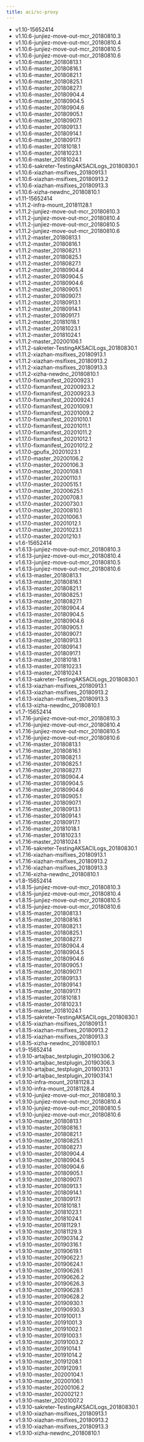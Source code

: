 ```yaml
---
title: aci/sc-proxy
---
```

- v1.10-15652414
- v1.10.6-junjiez-move-out-mcr_20180810.3
- v1.10.6-junjiez-move-out-mcr_20180810.4
- v1.10.6-junjiez-move-out-mcr_20180810.5
- v1.10.6-junjiez-move-out-mcr_20180810.6
- v1.10.6-master_20180813.1
- v1.10.6-master_20180816.1
- v1.10.6-master_20180821.1
- v1.10.6-master_20180825.1
- v1.10.6-master_20180827.1
- v1.10.6-master_20180904.4
- v1.10.6-master_20180904.5
- v1.10.6-master_20180904.6
- v1.10.6-master_20180905.1
- v1.10.6-master_20180907.1
- v1.10.6-master_20180913.1
- v1.10.6-master_20180914.1
- v1.10.6-master_20180917.1
- v1.10.6-master_20181018.1
- v1.10.6-master_20181023.1
- v1.10.6-master_20181024.1
- v1.10.6-sakreter-TestingAKSACILogs_20180830.1
- v1.10.6-xiazhan-msifixes_20180913.1
- v1.10.6-xiazhan-msifixes_20180913.2
- v1.10.6-xiazhan-msifixes_20180913.3
- v1.10.6-xizha-newdnc_20180810.1
- v1.11-15652414
- v1.11.2-infra-mount_20181128.1
- v1.11.2-junjiez-move-out-mcr_20180810.3
- v1.11.2-junjiez-move-out-mcr_20180810.4
- v1.11.2-junjiez-move-out-mcr_20180810.5
- v1.11.2-junjiez-move-out-mcr_20180810.6
- v1.11.2-master_20180813.1
- v1.11.2-master_20180816.1
- v1.11.2-master_20180821.1
- v1.11.2-master_20180825.1
- v1.11.2-master_20180827.1
- v1.11.2-master_20180904.4
- v1.11.2-master_20180904.5
- v1.11.2-master_20180904.6
- v1.11.2-master_20180905.1
- v1.11.2-master_20180907.1
- v1.11.2-master_20180913.1
- v1.11.2-master_20180914.1
- v1.11.2-master_20180917.1
- v1.11.2-master_20181018.1
- v1.11.2-master_20181023.1
- v1.11.2-master_20181024.1
- v1.11.2-master_20200106.1
- v1.11.2-sakreter-TestingAKSACILogs_20180830.1
- v1.11.2-xiazhan-msifixes_20180913.1
- v1.11.2-xiazhan-msifixes_20180913.2
- v1.11.2-xiazhan-msifixes_20180913.3
- v1.11.2-xizha-newdnc_20180810.1
- v1.17.0-fixmanifest_20200923.1
- v1.17.0-fixmanifest_20200923.2
- v1.17.0-fixmanifest_20200923.3
- v1.17.0-fixmanifest_20200924.1
- v1.17.0-fixmanifest_20201009.1
- v1.17.0-fixmanifest_20201009.2
- v1.17.0-fixmanifest_20201010.1
- v1.17.0-fixmanifest_20201011.1
- v1.17.0-fixmanifest_20201011.2
- v1.17.0-fixmanifest_20201012.1
- v1.17.0-fixmanifest_20201012.2
- v1.17.0-gpufix_20201023.1
- v1.17.0-master_20200106.2
- v1.17.0-master_20200106.3
- v1.17.0-master_20200108.1
- v1.17.0-master_20200110.1
- v1.17.0-master_20200515.1
- v1.17.0-master_20200625.1
- v1.17.0-master_20200708.1
- v1.17.0-master_20200730.1
- v1.17.0-master_20200810.1
- v1.17.0-master_20201006.1
- v1.17.0-master_20201012.1
- v1.17.0-master_20201023.1
- v1.17.0-master_20201210.1
- v1.6-15652414
- v1.6.13-junjiez-move-out-mcr_20180810.3
- v1.6.13-junjiez-move-out-mcr_20180810.4
- v1.6.13-junjiez-move-out-mcr_20180810.5
- v1.6.13-junjiez-move-out-mcr_20180810.6
- v1.6.13-master_20180813.1
- v1.6.13-master_20180816.1
- v1.6.13-master_20180821.1
- v1.6.13-master_20180825.1
- v1.6.13-master_20180827.1
- v1.6.13-master_20180904.4
- v1.6.13-master_20180904.5
- v1.6.13-master_20180904.6
- v1.6.13-master_20180905.1
- v1.6.13-master_20180907.1
- v1.6.13-master_20180913.1
- v1.6.13-master_20180914.1
- v1.6.13-master_20180917.1
- v1.6.13-master_20181018.1
- v1.6.13-master_20181023.1
- v1.6.13-master_20181024.1
- v1.6.13-sakreter-TestingAKSACILogs_20180830.1
- v1.6.13-xiazhan-msifixes_20180913.1
- v1.6.13-xiazhan-msifixes_20180913.2
- v1.6.13-xiazhan-msifixes_20180913.3
- v1.6.13-xizha-newdnc_20180810.1
- v1.7-15652414
- v1.7.16-junjiez-move-out-mcr_20180810.3
- v1.7.16-junjiez-move-out-mcr_20180810.4
- v1.7.16-junjiez-move-out-mcr_20180810.5
- v1.7.16-junjiez-move-out-mcr_20180810.6
- v1.7.16-master_20180813.1
- v1.7.16-master_20180816.1
- v1.7.16-master_20180821.1
- v1.7.16-master_20180825.1
- v1.7.16-master_20180827.1
- v1.7.16-master_20180904.4
- v1.7.16-master_20180904.5
- v1.7.16-master_20180904.6
- v1.7.16-master_20180905.1
- v1.7.16-master_20180907.1
- v1.7.16-master_20180913.1
- v1.7.16-master_20180914.1
- v1.7.16-master_20180917.1
- v1.7.16-master_20181018.1
- v1.7.16-master_20181023.1
- v1.7.16-master_20181024.1
- v1.7.16-sakreter-TestingAKSACILogs_20180830.1
- v1.7.16-xiazhan-msifixes_20180913.1
- v1.7.16-xiazhan-msifixes_20180913.2
- v1.7.16-xiazhan-msifixes_20180913.3
- v1.7.16-xizha-newdnc_20180810.1
- v1.8-15652414
- v1.8.15-junjiez-move-out-mcr_20180810.3
- v1.8.15-junjiez-move-out-mcr_20180810.4
- v1.8.15-junjiez-move-out-mcr_20180810.5
- v1.8.15-junjiez-move-out-mcr_20180810.6
- v1.8.15-master_20180813.1
- v1.8.15-master_20180816.1
- v1.8.15-master_20180821.1
- v1.8.15-master_20180825.1
- v1.8.15-master_20180827.1
- v1.8.15-master_20180904.4
- v1.8.15-master_20180904.5
- v1.8.15-master_20180904.6
- v1.8.15-master_20180905.1
- v1.8.15-master_20180907.1
- v1.8.15-master_20180913.1
- v1.8.15-master_20180914.1
- v1.8.15-master_20180917.1
- v1.8.15-master_20181018.1
- v1.8.15-master_20181023.1
- v1.8.15-master_20181024.1
- v1.8.15-sakreter-TestingAKSACILogs_20180830.1
- v1.8.15-xiazhan-msifixes_20180913.1
- v1.8.15-xiazhan-msifixes_20180913.2
- v1.8.15-xiazhan-msifixes_20180913.3
- v1.8.15-xizha-newdnc_20180810.1
- v1.9-15652414
- v1.9.10-artajbac_testplugin_20190306.2
- v1.9.10-artajbac_testplugin_20190306.3
- v1.9.10-artajbac_testplugin_20190313.1
- v1.9.10-artajbac_testplugin_20190314.1
- v1.9.10-infra-mount_20181128.3
- v1.9.10-infra-mount_20181128.4
- v1.9.10-junjiez-move-out-mcr_20180810.3
- v1.9.10-junjiez-move-out-mcr_20180810.4
- v1.9.10-junjiez-move-out-mcr_20180810.5
- v1.9.10-junjiez-move-out-mcr_20180810.6
- v1.9.10-master_20180813.1
- v1.9.10-master_20180816.1
- v1.9.10-master_20180821.1
- v1.9.10-master_20180825.1
- v1.9.10-master_20180827.1
- v1.9.10-master_20180904.4
- v1.9.10-master_20180904.5
- v1.9.10-master_20180904.6
- v1.9.10-master_20180905.1
- v1.9.10-master_20180907.1
- v1.9.10-master_20180913.1
- v1.9.10-master_20180914.1
- v1.9.10-master_20180917.1
- v1.9.10-master_20181018.1
- v1.9.10-master_20181023.1
- v1.9.10-master_20181024.1
- v1.9.10-master_20181129.1
- v1.9.10-master_20181129.3
- v1.9.10-master_20190314.2
- v1.9.10-master_20190316.1
- v1.9.10-master_20190619.1
- v1.9.10-master_20190622.1
- v1.9.10-master_20190624.1
- v1.9.10-master_20190626.1
- v1.9.10-master_20190626.2
- v1.9.10-master_20190626.3
- v1.9.10-master_20190628.1
- v1.9.10-master_20190628.2
- v1.9.10-master_20190930.1
- v1.9.10-master_20190930.3
- v1.9.10-master_20191001.1
- v1.9.10-master_20191001.3
- v1.9.10-master_20191002.1
- v1.9.10-master_20191003.1
- v1.9.10-master_20191003.2
- v1.9.10-master_20191014.1
- v1.9.10-master_20191014.2
- v1.9.10-master_20191208.1
- v1.9.10-master_20191209.1
- v1.9.10-master_20200104.1
- v1.9.10-master_20200106.1
- v1.9.10-master_20200106.2
- v1.9.10-master_20200212.1
- v1.9.10-master_20201007.2
- v1.9.10-sakreter-TestingAKSACILogs_20180830.1
- v1.9.10-xiazhan-msifixes_20180913.1
- v1.9.10-xiazhan-msifixes_20180913.2
- v1.9.10-xiazhan-msifixes_20180913.3
- v1.9.10-xizha-newdnc_20180810.1
